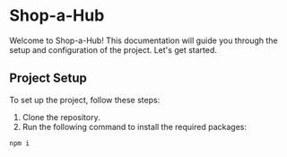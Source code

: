 # Shop-a-Hub

Welcome to Shop-a-Hub! This documentation will guide you through the setup and configuration of the project. Let's get started.

## Project Setup

To set up the project, follow these steps:

1. Clone the repository.
2. Run the following command to install the required packages:

```bash
npm i
```

